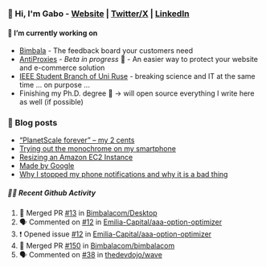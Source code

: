### 👋 Hi, I'm Gabo - [Website](https://mrgkanev.eu) | [Twitter/X](https://twitter.com/mrgkanev) | [LinkedIn](https://www.linkedin.com/in/mrgkanev)

#### 🔭 I’m currently working on
- [Bimbala](https://bimbala.com/)  - The feedback board your customers need
- [AntiProxies](https://antiproxies.com/) - *Beta in progress* 🚀 -  An easier way to protect your website and e-commerce solution
- [IEEE Student Branch of Uni Ruse](https://github.com/IEEE-Student-Branch-of-Uni-Ruse) - breaking science and IT at the same time ... on purpose ...
- Finishing my Ph.D. degree 🤔 -> will open source everything I write here as well (if possible)

### 📖 Blog posts
<!-- BLOG-POST-LIST:START -->
- [“PlanetScale forever” – my 2 cents](https://mrgkanev.eu/posts/planetscale-forever-my-2-cents/)
- [Trying out the monochrome on my smartphone](https://mrgkanev.eu/posts/trying-out-the-monochrome-on-my-smartphone/)
- [Resizing an Amazon EC2 Instance](https://mrgkanev.eu/posts/resizing-an-amazon-ec2-instance/)
- [Made by Google](https://mrgkanev.eu/posts/made-by-google/)
- [Why I stopped my phone notifications and why it is a bad thing](https://mrgkanev.eu/posts/why-i-stopped-my-phone-notifications-and-why-it-is-a-bad-thing/)
<!-- BLOG-POST-LIST:END -->

##### 🧑‍💻 Recent Github Activity

<!--START_SECTION:activity-->
1. 🎉 Merged PR [#13](https://github.com/Bimbalacom/Desktop/pull/13) in [Bimbalacom/Desktop](https://github.com/Bimbalacom/Desktop)
2. 🗣 Commented on [#12](https://github.com/Emilia-Capital/aaa-option-optimizer/issues/12#issuecomment-2081519579) in [Emilia-Capital/aaa-option-optimizer](https://github.com/Emilia-Capital/aaa-option-optimizer)
3. ❗ Opened issue [#12](https://github.com/Emilia-Capital/aaa-option-optimizer/issues/12) in [Emilia-Capital/aaa-option-optimizer](https://github.com/Emilia-Capital/aaa-option-optimizer)
4. 🎉 Merged PR [#150](https://github.com/Bimbalacom/bimbalacom/pull/150) in [Bimbalacom/bimbalacom](https://github.com/Bimbalacom/bimbalacom)
5. 🗣 Commented on [#38](https://github.com/thedevdojo/wave/pull/38#issuecomment-2019866134) in [thedevdojo/wave](https://github.com/thedevdojo/wave)
<!--END_SECTION:activity-->
